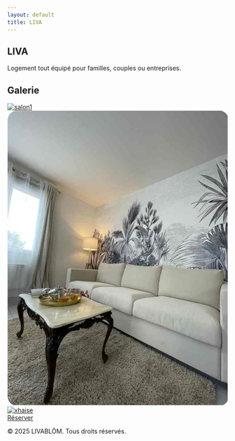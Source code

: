 ```yaml
---
layout: default
title: LIVA
---
```


<div class="bg-black text-white min-h-[100dvh] flex flex-col items-center justify-center">

  <section class="text-center px-4 py-8">
    <h1 class="text-4xl md:text-5xl font-bold mb-4 tracking-wide">LIVA</h1>
    <p class="text-lg md:text-xl max-w-xl mx-auto">Logement tout équipé pour familles, couples ou entreprises.</p>
  </section>

  <section class="px-4 py-8">
    <h2 class="text-2xl md:text-3xl font-semibold mb-6 text-center">Galerie</h2>
    <div class="flex overflow-x-auto space-x-4 snap-x snap-mandatory py-4">
      <a href="/assets/images/salon1.jpg" data-lightbox="liva">
        <img src="/assets/images/salon1.jpg" alt="salon1" class="h-48 w-full max-w-xs rounded shadow snap-center" />
      </a>
      <a href="/assets/images/liva.jpg" data-lightbox="liva">
        <img src="/assets/images/liva.jpg" alt="liva" class="h-48 w-full max-w-xs rounded shadow snap-center" />
      </a>
      <a href="/assets/images/chaise.jpg" data-lightbox="liva">
        <img src="/assets/images/chaise.jpg" alt="xhaise" class="h-48 w-full max-w-xs rounded shadow snap-center" />
      </a>
    </div>
  </section>

  <section class="px-4 py-8 text-center">
    <a href="#contact" class="inline-block bg-white text-black px-6 py-3 rounded-lg text-lg font-semibold shadow hover:bg-gray-200 transition">Réserver</a>
  </section>

  <footer class="bg-black text-white text-center py-6 mt-12 px-4">
    <p class="text-sm">&copy; 2025 LIVABLŌM. Tous droits réservés.</p>
  </footer>

</div>
